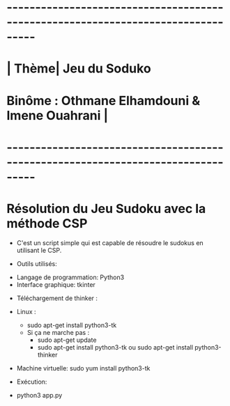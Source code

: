#                       ---------------------------------------------------------------------------------
# 			|	 Thème| Jeu du Soduko
#			         Binôme : Othmane Elhamdouni & Imene Ouahrani     			|
#                       ---------------------------------------------------------------------------------

# Résolution du Jeu Sudoku avec la méthode CSP

- C'est un script simple qui est capable de résoudre le sudokus en utilisant le CSP.

* Outils utilisés: 
 - Langage de programmation: Python3
 - Interface graphique: tkinter 

* Téléchargement de thinker : 
 - Linux : 
   - sudo apt-get install python3-tk 
   - Si ça ne marche pas : 
       - sudo apt-get update 
       - sudo apt-get install python3-tk ou sudo apt-get install python3-thinker
         
 - Machine virtuelle: sudo yum install python3-tk

* Exécution:
 - python3 app.py








